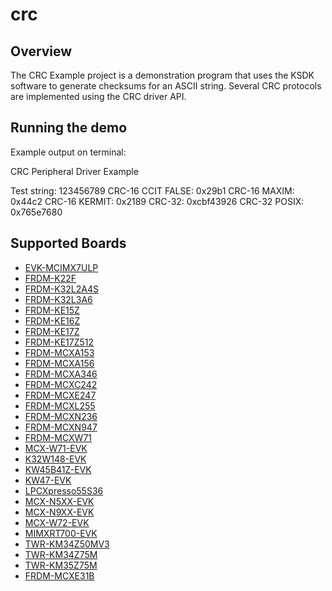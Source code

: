 # crc

## Overview
The CRC Example project is a demonstration program that uses the KSDK software to generate checksums
for an ASCII string. Several CRC protocols are implemented using the CRC driver API.

## Running the demo
Example output on terminal:

CRC Peripheral Driver Example

Test string: 123456789
CRC-16 CCIT FALSE: 0x29b1
CRC-16 MAXIM: 0x44c2
CRC-16 KERMIT: 0x2189
CRC-32: 0xcbf43926
CRC-32 POSIX: 0x765e7680

## Supported Boards
- [EVK-MCIMX7ULP](../../_boards/evkmcimx7ulp/driver_examples/crc/example_board_readme.md)
- [FRDM-K22F](../../_boards/frdmk22f/driver_examples/crc/example_board_readme.md)
- [FRDM-K32L2A4S](../../_boards/frdmk32l2a4s/driver_examples/crc/example_board_readme.md)
- [FRDM-K32L3A6](../../_boards/frdmk32l3a6/driver_examples/crc/example_board_readme.md)
- [FRDM-KE15Z](../../_boards/frdmke15z/driver_examples/crc/example_board_readme.md)
- [FRDM-KE16Z](../../_boards/frdmke16z/driver_examples/crc/example_board_readme.md)
- [FRDM-KE17Z](../../_boards/frdmke17z/driver_examples/crc/example_board_readme.md)
- [FRDM-KE17Z512](../../_boards/frdmke17z512/driver_examples/crc/example_board_readme.md)
- [FRDM-MCXA153](../../_boards/frdmmcxa153/driver_examples/crc/example_board_readme.md)
- [FRDM-MCXA156](../../_boards/frdmmcxa156/driver_examples/crc/example_board_readme.md)
- [FRDM-MCXA346](../../_boards/frdmmcxa346/driver_examples/crc/example_board_readme.md)
- [FRDM-MCXC242](../../_boards/frdmmcxc242/driver_examples/crc/example_board_readme.md)
- [FRDM-MCXE247](../../_boards/frdmmcxe247/driver_examples/crc/example_board_readme.md)
- [FRDM-MCXL255](../../_boards/frdmmcxl255/driver_examples/crc/example_board_readme.md)
- [FRDM-MCXN236](../../_boards/frdmmcxn236/driver_examples/crc/example_board_readme.md)
- [FRDM-MCXN947](../../_boards/frdmmcxn947/driver_examples/crc/example_board_readme.md)
- [FRDM-MCXW71](../../_boards/frdmmcxw71/driver_examples/crc/example_board_readme.md)
- [MCX-W71-EVK](../../_boards/mcxw71evk/driver_examples/crc/example_board_readme.md)
- [K32W148-EVK](../../_boards/k32w148evk/driver_examples/crc/example_board_readme.md)
- [KW45B41Z-EVK](../../_boards/kw45b41zevk/driver_examples/crc/example_board_readme.md)
- [KW47-EVK](../../_boards/kw47evk/driver_examples/crc/example_board_readme.md)
- [LPCXpresso55S36](../../_boards/lpcxpresso55s36/driver_examples/crc/example_board_readme.md)
- [MCX-N5XX-EVK](../../_boards/mcxn5xxevk/driver_examples/crc/example_board_readme.md)
- [MCX-N9XX-EVK](../../_boards/mcxn9xxevk/driver_examples/crc/example_board_readme.md)
- [MCX-W72-EVK](../../_boards/mcxw72evk/driver_examples/crc/example_board_readme.md)
- [MIMXRT700-EVK](../../_boards/mimxrt700evk/driver_examples/crc/example_board_readme.md)
- [TWR-KM34Z50MV3](../../_boards/twrkm34z50mv3/driver_examples/crc/example_board_readme.md)
- [TWR-KM34Z75M](../../_boards/twrkm34z75m/driver_examples/crc/example_board_readme.md)
- [TWR-KM35Z75M](../../_boards/twrkm35z75m/driver_examples/crc/example_board_readme.md)
- [FRDM-MCXE31B](../../_boards/frdmmcxe31b/driver_examples/crc/example_board_readme.md)
